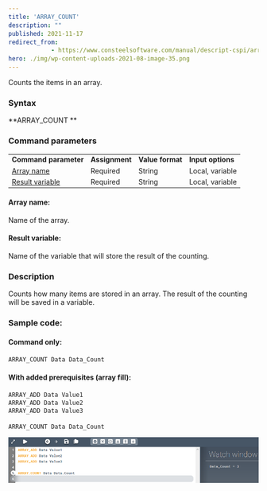 ```yaml
---
title: 'ARRAY_COUNT'
description: ""
published: 2021-11-17
redirect_from: 
            - https://www.consteelsoftware.com/manual/descript-cspi/array_count/
hero: ./img/wp-content-uploads-2021-08-image-35.png
---
```

<!-- wp:paragraph -->

Counts the items in an array.

<!-- /wp:paragraph -->

<!-- wp:heading {"level":3} -->

### Syntax

<!-- /wp:heading -->

<!-- wp:paragraph -->

**ARRAY_COUNT **

<!-- /wp:paragraph -->

<!-- wp:heading {"level":3} -->

### Command parameters

<!-- /wp:heading -->

<!-- wp:table {"className":"is-style-stripes"} -->

|                                     |                |                  |                   |
| ----------------------------------- | -------------- | ---------------- | ----------------- |
| **Command parameter**               | **Assignment** | **Value format** | **Input options** |
| [Array name](#Array-name)           | Required       | String           | Local, variable   |
| [Result variable](#Result-variable) | Required       | String           | Local, variable   |

<!-- /wp:table -->

<!-- wp:heading {"level":4} -->

#### Array name:

<!-- /wp:heading -->

<!-- wp:paragraph -->

Name of the array.

<!-- /wp:paragraph -->

<!-- wp:heading {"level":4} -->

#### Result variable:

<!-- /wp:heading -->

<!-- wp:paragraph -->

Name of the variable that will store the result of the counting.

<!-- /wp:paragraph -->

<!-- wp:heading {"level":3} -->

### Description

<!-- /wp:heading -->

<!-- wp:paragraph -->

Counts how many items are stored in an array. The result of the counting will be saved in a variable.

<!-- /wp:paragraph -->

<!-- wp:heading {"level":3} -->

### Sample code:

<!-- /wp:heading -->

<!-- wp:heading {"level":4} -->

#### Command only:

<!-- /wp:heading -->

<!-- wp:loos-hcb/code-block -->

```
ARRAY_COUNT Data Data_Count
```

<!-- /wp:loos-hcb/code-block -->

<!-- wp:heading {"level":4} -->

#### With added prerequisites (array fill):

<!-- /wp:heading -->

<!-- wp:loos-hcb/code-block -->

```
ARRAY_ADD Data Value1
ARRAY_ADD Data Value2
ARRAY_ADD Data Value3

ARRAY_COUNT Data Data_Count
```

<!-- /wp:loos-hcb/code-block -->

<!-- wp:image {"id":23437,"sizeSlug":"full","linkDestination":"none"} -->

![](./img/wp-content-uploads-2021-08-image-35.png)

<!-- /wp:image -->

<!-- wp:paragraph -->

<!-- /wp:paragraph -->
